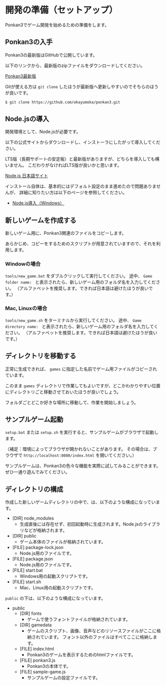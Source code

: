 # 開発の準備（セットアップ）

Ponkan3でゲーム開発を始めるための準備をします。

## Ponkan3の入手

Ponkan3の最新版はGitHubで公開しています。

以下のリンクから、最新版のzipファイルをダウンロードしてください。

[Ponkan3最新版](https://github.com/okayumoka/ponkan3/archive/master.zip)

Gitが使える方は `git clone` したほうが最新版へ更新しやすいのでそちらのほうが良いです。

```sh
$ git clone https://github.com/okayumoka/ponkan3.git
```

## Node.jsの導入

開発環境として、Node.jsが必要です。

以下の公式サイトからダウンロードし、インストーラにしたがって導入してください。

LTS版（長期サポートの安定板）と最新版がありますが、どちらを導入しても構いません。
こだわりがなければLTS版が良いかと思います。

[Node.js 日本語サイト](https://nodejs.org/ja/)

インストール自体は、基本的にはデフォルト設定のまま進めたので問題ありませんが、
詳細に知りたい方は以下のページを参照してください。

* [Node.js導入（Windows）](./setup_nodejs_win.md)


## 新しいゲームを作成する

新しいゲーム用に、Ponkan3関連のファイルをコピーします。

あらかじめ、コピーをするためのスクリプトが用意されていますので、それを利用します。

### Windowの場合

`tools/new_game.bat` をダブルクリックして実行してください。
途中、 `Game folder name: ` と表示されたら、新しいゲーム用のフォルダ名を入力してください。
（アルファベットを推奨します。できれば日本語は避けたほうが良いです。）

### Mac, Linuxの場合

`tools/new_game.sh` をターミナルから実行してください。
途中、 `Game directory name: ` と表示されたら、新しいゲーム用のフォルダ名を入力してください。
（アルファベットを推奨します。できれば日本語は避けたほうが良いです。）

## ディレクトリを移動する

正常に生成できれば、 `games` に指定した名前でゲーム用ファイルがコピーされています。

このまま `games` ディレクトリで作業してもよいですが、どこかわかりやすい位置にディレクトリごと移動させておいたほうが良いでしょう。

フォルダごとどこか好きな場所に移動して、作業を開始しましょう。


## サンプルゲーム起動

`setup.bat` または `setup.sh` を実行すると、サンプルゲームがブラウザで起動します。

（補足：環境によってブラウザが開かれないことがあります。
その場合は、ブラウザで `http://localhost:8080/index.html` を開いてください。）

サンプルゲームは、Ponkan3の色々な機能を実際に試してみることができます。ぜひ一通り遊んでみてください。


## ディレクトリの構成

作成した新しいゲームディレクトリの中で、は、以下のような構成になっています。

- \[DIR\] node_modules
    - 生成直後には存在せず、初回起動時に生成されます。Node.jsのライブラリなどが格納されます。
- \[DIR\] public
    - ゲーム本体のファイルが格納されています。
- \[FILE\] package-lock.json
    - Node.js用のファイルです。
- \[FILE\] package.json
    - Node.js用のファイルです。
- \[FILE\] start.bat
    - Windows用の起動スクリプトです。
- \[FILE\] start.sh
    - Mac、Linux用の起動スクリプトです。

`public` の下は、以下のような構成になっています。

- public
    - \[DIR\] fonts
        - ゲームで使うフォントファイルが格納されています。
    - \[DIR\] gamedata
        - ゲームのスクリプト、画像、音声などのリソースファイルがここに格納されています。
          フォント以外のファイルはすべてここに格納します。
    - \[FILE\] index.html
        - Ponkan3のゲームを表示するためのhtmlファイルです。
    - \[FILE\] ponkan3.js
        - Ponkan3の本体です。
    - \[FILE\] sample-game.js
        - サンプルゲームの設定ファイルです。
